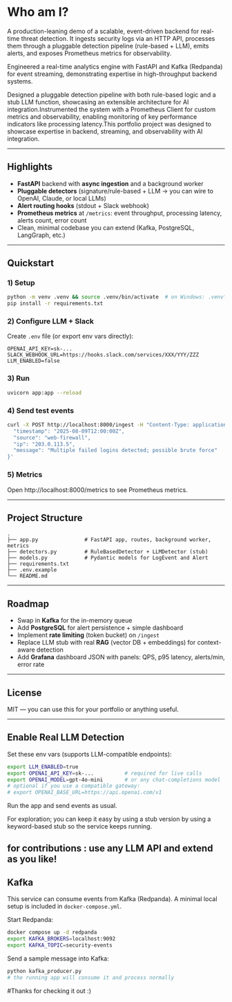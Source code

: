 
# Who am I?

A production-leaning demo of a scalable, event-driven backend for real-time threat detection.
It ingests security logs via an HTTP API, processes them through a pluggable detection pipeline (rule-based + LLM), emits alerts, and exposes Prometheus metrics for observability.

Engineered a real-time analytics engine with FastAPI and Kafka (Redpanda) for event streaming, demonstrating expertise in high-throughput backend systems.

Designed a pluggable detection pipeline with both rule-based logic and a stub LLM function, showcasing an extensible architecture for AI integration.Instrumented the system with a Prometheus Client for custom metrics and observability, enabling monitoring of key performance indicators like processing latency.This portfolio project was designed to showcase expertise in backend, streaming, and observability with AI integration.

---

## Highlights
- **FastAPI** backend with **async ingestion** and a background worker
- **Pluggable detectors** (signature/rule-based + LLM -> you can wire to OpenAI, Claude, or local LLMs)
- **Alert routing hooks** (stdout + Slack webhook)
- **Prometheus metrics** at `/metrics`: event throughput, processing latency, alerts count, error count
- Clean, minimal codebase you can extend (Kafka, PostgreSQL, LangGraph, etc.)

---

## Quickstart

### 1) Setup
```bash
python -m venv .venv && source .venv/bin/activate  # on Windows: .venv\Scripts\activate
pip install -r requirements.txt
```

### 2) Configure LLM + Slack
Create `.env` file (or export env vars directly):
```
OPENAI_API_KEY=sk-...
SLACK_WEBHOOK_URL=https://hooks.slack.com/services/XXX/YYY/ZZZ
LLM_ENABLED=false
```

### 3) Run
```bash
uvicorn app:app --reload
```

### 4) Send test events
```bash
curl -X POST http://localhost:8000/ingest -H "Content-Type: application/json" -d '{
  "timestamp": "2025-08-09T12:00:00Z",
  "source": "web-firewall",
  "ip": "203.0.113.5",
  "message": "Multiple failed logins detected; possible brute force"
}'
```

### 5) Metrics
Open http://localhost:8000/metrics to see Prometheus metrics.

---

## Project Structure
```
.
├── app.py               # FastAPI app, routes, background worker, metrics
├── detectors.py         # RuleBasedDetector + LLMDetector (stub)
├── models.py            # Pydantic models for LogEvent and Alert
├── requirements.txt
├── .env.example
└── README.md
```

---

## Roadmap 
- Swap in **Kafka** for the in-memory queue
- Add **PostgreSQL** for alert persistence + simple dashboard
- Implement **rate limiting** (token bucket) on `/ingest`
- Replace LLM stub with real **RAG** (vector DB + embeddings) for context-aware detection
- Add **Grafana** dashboard JSON with panels: QPS, p95 latency, alerts/min, error rate

---

## License
MIT — you can use this for your portfolio or anything useful.


---

## Enable Real LLM Detection

Set these env vars (supports LLM-compatible endpoints):  

```bash
export LLM_ENABLED=true
export OPENAI_API_KEY=sk-...          # required for live calls
export OPENAI_MODEL=gpt-4o-mini       # or any chat-completions model
# optional if you use a compatible gateway:
# export OPENAI_BASE_URL=https://api.openai.com/v1
```

Run the app and send events as usual. 

For exploration; you can keep it easy by using a stub version by using a keyword-based stub so the service keeps running. 

for contributions : use any LLM API and extend as you like! 
---

## Kafka 

This service can consume events from Kafka (Redpanda). A minimal local setup is included in `docker-compose.yml`.

Start Redpanda:
```bash
docker compose up -d redpanda
export KAFKA_BROKERS=localhost:9092
export KAFKA_TOPIC=security-events
```

Send a sample message into Kafka:
```bash
python kafka_producer.py
# the running app will consume it and process normally
```

#Thanks for checking it out :) 
